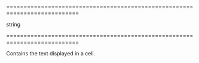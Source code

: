 <!--**
/*-------------------------------------------
    Auto-generated file. Do not modify.
-------------------------------------------

**-->
===========================================================================
<!--type-->string<!--/type-->
===========================================================================

<!--shortDescription-->
Contains the text displayed in a cell.
<!--/shortDescription-->

<!--fullDescription-->

<!--/fullDescription-->